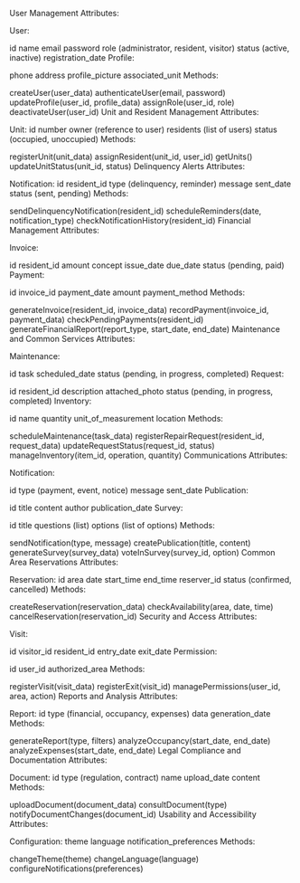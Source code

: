 User Management
Attributes:

User:

id
name
email
password
role (administrator, resident, visitor)
status (active, inactive)
registration_date
Profile:

phone
address
profile_picture
associated_unit
Methods:

createUser(user_data)
authenticateUser(email, password)
updateProfile(user_id, profile_data)
assignRole(user_id, role)
deactivateUser(user_id)
Unit and Resident Management
Attributes:

Unit:
id
number
owner (reference to user)
residents (list of users)
status (occupied, unoccupied)
Methods:

registerUnit(unit_data)
assignResident(unit_id, user_id)
getUnits()
updateUnitStatus(unit_id, status)
Delinquency Alerts
Attributes:

Notification:
id
resident_id
type (delinquency, reminder)
message
sent_date
status (sent, pending)
Methods:

sendDelinquencyNotification(resident_id)
scheduleReminders(date, notification_type)
checkNotificationHistory(resident_id)
Financial Management
Attributes:

Invoice:

id
resident_id
amount
concept
issue_date
due_date
status (pending, paid)
Payment:

id
invoice_id
payment_date
amount
payment_method
Methods:

generateInvoice(resident_id, invoice_data)
recordPayment(invoice_id, payment_data)
checkPendingPayments(resident_id)
generateFinancialReport(report_type, start_date, end_date)
Maintenance and Common Services
Attributes:

Maintenance:

id
task
scheduled_date
status (pending, in progress, completed)
Request:

id
resident_id
description
attached_photo
status (pending, in progress, completed)
Inventory:

id
name
quantity
unit_of_measurement
location
Methods:

scheduleMaintenance(task_data)
registerRepairRequest(resident_id, request_data)
updateRequestStatus(request_id, status)
manageInventory(item_id, operation, quantity)
Communications
Attributes:

Notification:

id
type (payment, event, notice)
message
sent_date
Publication:

id
title
content
author
publication_date
Survey:

id
title
questions (list)
options (list of options)
Methods:

sendNotification(type, message)
createPublication(title, content)
generateSurvey(survey_data)
voteInSurvey(survey_id, option)
Common Area Reservations
Attributes:

Reservation:
id
area
date
start_time
end_time
reserver_id
status (confirmed, cancelled)
Methods:

createReservation(reservation_data)
checkAvailability(area, date, time)
cancelReservation(reservation_id)
Security and Access
Attributes:

Visit:

id
visitor_id
resident_id
entry_date
exit_date
Permission:

id
user_id
authorized_area
Methods:

registerVisit(visit_data)
registerExit(visit_id)
managePermissions(user_id, area, action)
Reports and Analysis
Attributes:

Report:
id
type (financial, occupancy, expenses)
data
generation_date
Methods:

generateReport(type, filters)
analyzeOccupancy(start_date, end_date)
analyzeExpenses(start_date, end_date)
Legal Compliance and Documentation
Attributes:

Document:
id
type (regulation, contract)
name
upload_date
content
Methods:

uploadDocument(document_data)
consultDocument(type)
notifyDocumentChanges(document_id)
Usability and Accessibility
Attributes:

Configuration:
theme
language
notification_preferences
Methods:

changeTheme(theme)
changeLanguage(language)
configureNotifications(preferences)